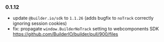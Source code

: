 ### 0.1.12

- update `@builder.io/sdk` to `1.1.26` (adds bugfix to `noTrack` correctly ignoring session cookies)
- fix: propagate `window.BuilderNoTrack` setting to webcomponents SDK https://github.com/BuilderIO/builder/pull/900/files
